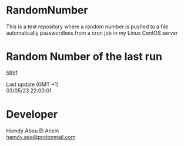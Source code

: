 # RandomNumber    
This is a test repository where a random number is pushed to a file automatically passwordless from a cron job in my Linux CentOS server    
# Random Number of the last run   
5951
      
Last update (GMT +1)    
03/05/23 22:00:01
# Developer    
Hamdy Abou El Anein   
hamdy.aea@protonmail.com
